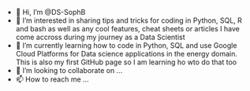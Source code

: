 - 👋 Hi, I’m @DS-SophB
- 👀 I’m interested in sharing tips and tricks for coding in Python, SQL, R and bash as well as any cool features, cheat sheets or articles I have come accross during my journey as a Data Scientist
- 🌱 I’m currently learning how to code in Python, SQL and use Google Cloud Platforms for Data science applications in the energy domain. This is also my first GitHub page so I am learning ho wto do that too
- 💞️ I’m looking to collaborate on ...
- 📫 How to reach me ...

<!---
DS-SophB/DS-SophB is a ✨ special ✨ repository because its `README.md` (this file) appears on your GitHub profile.
You can click the Preview link to take a look at your changes.
--->
